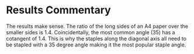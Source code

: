 # Results Commentary

The results make sense. The ratio of the long sides of an A4 paper over the smaller sides is 1.4. Coincidentally, the most common angle (35) has a cotangent of 1.4.
This is why the staples along the diagonal axis all need to be stapled with a 35 degree angle making it the most popular staple angle.
